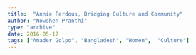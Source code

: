 ```yaml
---
title:  "Annie Ferdous, Bridging Culture and Community"
author: "Nowshen Pranthi"
type: "archive"
date: 2016-05-17
tags: ["Amader Golpo", "Bangladesh", "Women",  "Culture"]
---
```


